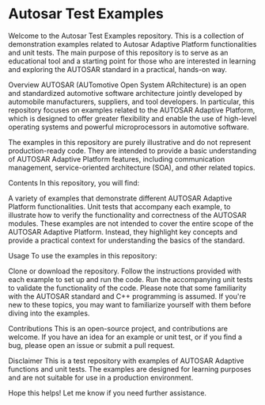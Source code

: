 # Autosar Test Examples
Welcome to the Autosar Test Examples repository. This is a collection of demonstration examples related to Autosar Adaptive Platform functionalities and unit tests. The main purpose of this repository is to serve as an educational tool and a starting point for those who are interested in learning and exploring the AUTOSAR standard in a practical, hands-on way.

Overview
AUTOSAR (AUTomotive Open System ARchitecture) is an open and standardized automotive software architecture jointly developed by automobile manufacturers, suppliers, and tool developers. In particular, this repository focuses on examples related to the AUTOSAR Adaptive Platform, which is designed to offer greater flexibility and enable the use of high-level operating systems and powerful microprocessors in automotive software.

The examples in this repository are purely illustrative and do not represent production-ready code. They are intended to provide a basic understanding of AUTOSAR Adaptive Platform features, including communication management, service-oriented architecture (SOA), and other related topics.

Contents
In this repository, you will find:

A variety of examples that demonstrate different AUTOSAR Adaptive Platform functionalities.
Unit tests that accompany each example, to illustrate how to verify the functionality and correctness of the AUTOSAR modules.
These examples are not intended to cover the entire scope of the AUTOSAR Adaptive Platform. Instead, they highlight key concepts and provide a practical context for understanding the basics of the standard.

Usage
To use the examples in this repository:

Clone or download the repository.
Follow the instructions provided with each example to set up and run the code.
Run the accompanying unit tests to validate the functionality of the code.
Please note that some familiarity with the AUTOSAR standard and C++ programming is assumed. If you're new to these topics, you may want to familiarize yourself with them before diving into the examples.

Contributions
This is an open-source project, and contributions are welcome. If you have an idea for an example or unit test, or if you find a bug, please open an issue or submit a pull request.

Disclaimer
This is a test repository with examples of AUTOSAR Adaptive functions and unit tests. The examples are designed for learning purposes and are not suitable for use in a production environment.

Hope this helps! Let me know if you need further assistance.

